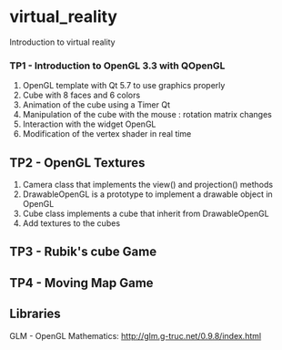 # virtual_reality
Introduction to virtual reality

### TP1 - Introduction to OpenGL 3.3 with QOpenGL 

1. OpenGL template with Qt 5.7 to use graphics properly
2. Cube with 8 faces and 6 colors
3. Animation of the cube using a Timer Qt
4. Manipulation of the cube with the mouse : rotation matrix changes
5. Interaction with the widget OpenGL
6. Modification of the vertex shader in real time

## TP2 - OpenGL Textures

 1. Camera class that implements the view() and projection() methods
 2. DrawableOpenGL is a prototype to implement a drawable object in OpenGL
 3. Cube class implements a cube that inherit from DrawableOpenGL
 4. Add textures to the cubes
 
## TP3 - Rubik's cube Game


## TP4 - Moving Map Game


## Libraries
GLM - OpenGL Mathematics:  http://glm.g-truc.net/0.9.8/index.html
